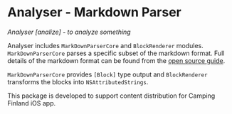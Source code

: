 # Analyser - Markdown Parser

_Analyser [analize] - to analyze something_

Analyser includes ```MarkDownParserCore``` and ```BlockRenderer``` modules. ```MarkDownParserCore``` parses a specific subset of the markdown format. Full details of the markdown format can be found from the [open source guide](https://www.markdownguide.org).

```MarkDownParserCore``` provides  ```[Block]``` type output and ```BlockRenderer``` transforms the blocks into ```NSAttributedStrings```.

This package is developed to support content distribution for Camping Finland iOS app.  
